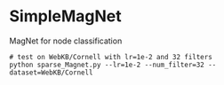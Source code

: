 # SimpleMagNet
MagNet for node classification

```
# test on WebKB/Cornell with lr=1e-2 and 32 filters
python sparse_Magnet.py --lr=1e-2 --num_filter=32 --dataset=WebKB/Cornell
```

